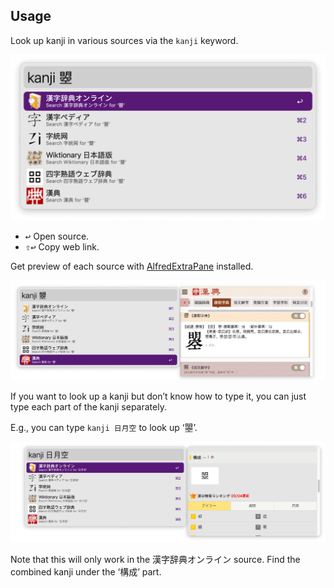 ## Usage

Look up kanji in various sources via the `kanji` keyword.

![Look up kanji via keyword](images/keyword-showcase.png)

* <kbd>↩</kbd> Open source.
* <kbd>⇧</kbd><kbd>↩</kbd> Copy web link.

Get preview of each source with [AlfredExtraPane](https://github.com/mr-pennyworth/alfred-extra-pane) installed.

![View result without leaving Alfred with AlfredExtraPane](images/AlfredExtraPane-showcase.png)

If you want to look up a kanji but don’t know how to type it, you can just type each part of the kanji separately. 

E.g., you can type `kanji 日月空` to look up ‘曌’. 

![Type each part of kanji](images/tip-type-parts-of-kanji.png)

Note that this will only work in the 漢字辞典オンライン source. Find the combined kanji under the ‘構成’ part.
